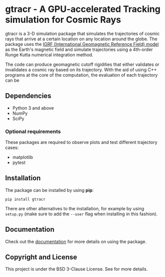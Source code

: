 # gtracr - A **G**PU-accelerated **Tra**cking simulation for **C**osmic **R**ays

gtracr is a 3-D simulation package that simulates the trajectories of cosmic rays that arrive at a certain location on any location around the globe. The package uses the [IGRF (International Geomagnetic Reference Field) model](https://www.ngdc.noaa.gov/IAGA/vmod/igrf.html) as the Earth's magnetic field and simulate trajectories using a 4th-order Runge Kutta numerical integration method.

The code can produce geomagnetic cutoff rigidities that either validates or invalidates a cosmic ray based on its trajectory. With the aid of using C++ programs at the core of the computation, the evaluation of each trajectory can be

## Dependencies

- Python 3 and above
- NumPy
- SciPy

### Optional requirements

These packages are required to observe plots and test different trajectory cases:

- matplotlib <!-- - PlotLy --> 
- pytest

## Installation

The package can be installed by using **pip**:

```
pip install gtracr
```

There are other alternatives to the installation, for example by using `setup.py` (make sure to add the `--user` flag when installing in this fashion).

## Documentation

Check out the [documentation](docs) for more details on using the package.

## Copyright and License

This project is under the BSD 3-Clause License. See <LICENSE> for more details.
